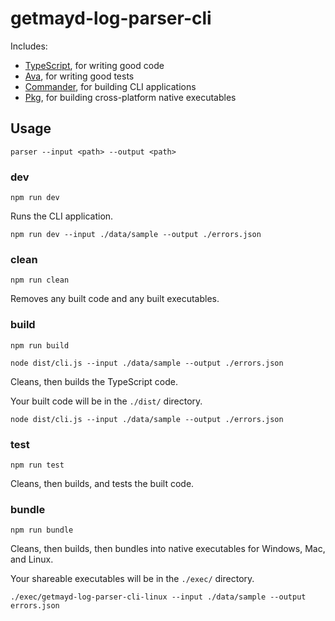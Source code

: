 # getmayd-log-parser-cli 

Includes:

- [TypeScript](https://www.typescriptlang.org/), for writing good code
- [Ava](https://www.npmjs.com/package/ava), for writing good tests
- [Commander](https://www.npmjs.com/package/commander), for building CLI applications
- [Pkg](https://www.npmjs.com/package/pkg), for building cross-platform native executables

## Usage

`parser --input <path> --output <path>`

### **dev**

`npm run dev`

Runs the CLI application.

`npm run dev --input ./data/sample --output ./errors.json`

### **clean**

`npm run clean`

Removes any built code and any built executables.

### **build**

`npm run build`

`node dist/cli.js --input ./data/sample --output ./errors.json`

Cleans, then builds the TypeScript code.

Your built code will be in the `./dist/` directory.

`node dist/cli.js --input ./data/sample --output ./errors.json`

### **test**

`npm run test`

Cleans, then builds, and tests the built code.

### **bundle**

`npm run bundle`

Cleans, then builds, then bundles into native executables for Windows, Mac, and Linux.

Your shareable executables will be in the `./exec/` directory.

`./exec/getmayd-log-parser-cli-linux --input ./data/sample --output errors.json`

